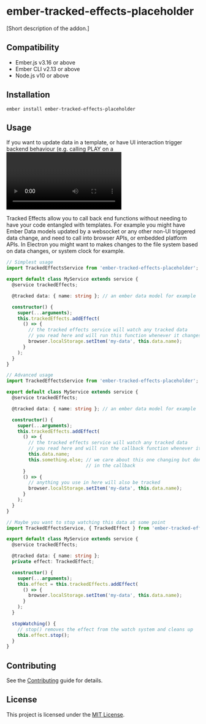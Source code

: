 ember-tracked-effects-placeholder
==============================================================================

[Short description of the addon.]


Compatibility
------------------------------------------------------------------------------

* Ember.js v3.16 or above
* Ember CLI v2.13 or above
* Node.js v10 or above


Installation
------------------------------------------------------------------------------

```
ember install ember-tracked-effects-placeholder
```


Usage
------------------------------------------------------------------------------

If you want to update data in a template, or have UI interaction trigger backend
behaviour (e.g. calling PLAY on a <video> element) then you can use glimmer
tracking to update the template, or a modifier to call into UI elements.

Tracked Effects allow you to call back end functions without needing to have
your code entangled with templates. For example you might have Ember Data
models updated by a websocket or any other non-UI triggered data change, and
need to call into browser APIs, or embedded platform APIs. In Electron you
might want to makes changes to the file system based on data changes, or 
system clock for example. 

```ts
// Simplest usage
import TrackedEffectsService from 'ember-tracked-effects-placeholder';

export default class MyService extends service {
  @service trackedEffects;

  @tracked data: { name: string }; // an ember data model for example

  constructor() {
    super(...arguments);
    this.trackedEffects.addEffect(
      () => { 
        // the tracked effects service will watch any tracked data
        // you read here and will run this function whenever it changes
        browser.localStorage.setItem('my-data', this.data.name);
      }
    );
  }
}
```

```ts
// Advanced usage
import TrackedEffectsService from 'ember-tracked-effects-placeholder';

export default class MyService extends service {
  @service trackedEffects;

  @tracked data: { name: string }; // an ember data model for example

  constructor() {
    super(...arguments);
    this.trackedEffects.addEffect(
      () => { 
        // the tracked effects service will watch any tracked data
        // you read here and will run the callback function whenever it changes
        this.data.name;
        this.something.else; // we care about this one changing but don't use it
                             // in the callback
      }
      () => { 
        // anything you use in here will also be tracked
        browser.localStorage.setItem('my-data', this.data.name);
      }
    );
  }
}
```

```ts
// Maybe you want to stop watching this data at some point
import TrackedEffectsService, { TrackedEffect } from 'ember-tracked-effects-placeholder';

export default class MyService extends service {
  @service trackedEffects;

  @tracked data: { name: string }; 
  private effect: TrackedEffect;

  constructor() {
    super(...arguments);
    this.effect = this.trackedEffects.addEffect(
      () => { 
        browser.localStorage.setItem('my-data', this.data.name);
      }
    );
  }

  stopWatching() {
    // stop() removes the effect from the watch system and cleans up
    this.effect.stop();
  }
}
```


Contributing
------------------------------------------------------------------------------

See the [Contributing](CONTRIBUTING.md) guide for details.


License
------------------------------------------------------------------------------

This project is licensed under the [MIT License](LICENSE.md).
